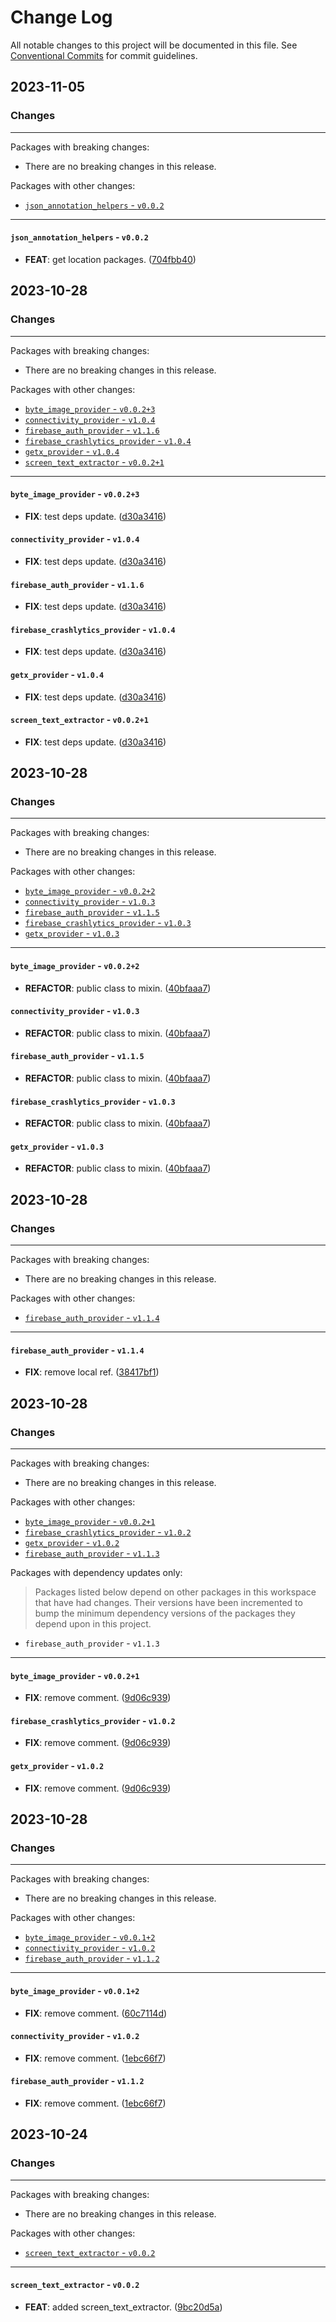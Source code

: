 # Change Log

All notable changes to this project will be documented in this file.
See [Conventional Commits](https://conventionalcommits.org) for commit guidelines.

## 2023-11-05

### Changes

---

Packages with breaking changes:

 - There are no breaking changes in this release.

Packages with other changes:

 - [`json_annotation_helpers` - `v0.0.2`](#json_annotation_helpers---v002)

---

#### `json_annotation_helpers` - `v0.0.2`

 - **FEAT**: get location packages. ([704fbb40](https://github.com/Albertbol/flutter-packages-monorepo/commit/704fbb404b990efcf51f020a25a75b5315c873cc))


## 2023-10-28

### Changes

---

Packages with breaking changes:

 - There are no breaking changes in this release.

Packages with other changes:

 - [`byte_image_provider` - `v0.0.2+3`](#byte_image_provider---v0023)
 - [`connectivity_provider` - `v1.0.4`](#connectivity_provider---v104)
 - [`firebase_auth_provider` - `v1.1.6`](#firebase_auth_provider---v116)
 - [`firebase_crashlytics_provider` - `v1.0.4`](#firebase_crashlytics_provider---v104)
 - [`getx_provider` - `v1.0.4`](#getx_provider---v104)
 - [`screen_text_extractor` - `v0.0.2+1`](#screen_text_extractor---v0021)

---

#### `byte_image_provider` - `v0.0.2+3`

 - **FIX**: test deps update. ([d30a3416](https://github.com/Albertbol/flutter-packages-monorepo/commit/d30a3416774b76d0cda32d09f77852deb72aa2eb))

#### `connectivity_provider` - `v1.0.4`

 - **FIX**: test deps update. ([d30a3416](https://github.com/Albertbol/flutter-packages-monorepo/commit/d30a3416774b76d0cda32d09f77852deb72aa2eb))

#### `firebase_auth_provider` - `v1.1.6`

 - **FIX**: test deps update. ([d30a3416](https://github.com/Albertbol/flutter-packages-monorepo/commit/d30a3416774b76d0cda32d09f77852deb72aa2eb))

#### `firebase_crashlytics_provider` - `v1.0.4`

 - **FIX**: test deps update. ([d30a3416](https://github.com/Albertbol/flutter-packages-monorepo/commit/d30a3416774b76d0cda32d09f77852deb72aa2eb))

#### `getx_provider` - `v1.0.4`

 - **FIX**: test deps update. ([d30a3416](https://github.com/Albertbol/flutter-packages-monorepo/commit/d30a3416774b76d0cda32d09f77852deb72aa2eb))

#### `screen_text_extractor` - `v0.0.2+1`

 - **FIX**: test deps update. ([d30a3416](https://github.com/Albertbol/flutter-packages-monorepo/commit/d30a3416774b76d0cda32d09f77852deb72aa2eb))


## 2023-10-28

### Changes

---

Packages with breaking changes:

 - There are no breaking changes in this release.

Packages with other changes:

 - [`byte_image_provider` - `v0.0.2+2`](#byte_image_provider---v0022)
 - [`connectivity_provider` - `v1.0.3`](#connectivity_provider---v103)
 - [`firebase_auth_provider` - `v1.1.5`](#firebase_auth_provider---v115)
 - [`firebase_crashlytics_provider` - `v1.0.3`](#firebase_crashlytics_provider---v103)
 - [`getx_provider` - `v1.0.3`](#getx_provider---v103)

---

#### `byte_image_provider` - `v0.0.2+2`

 - **REFACTOR**: public class to mixin. ([40bfaaa7](https://github.com/Albertbol/flutter-packages-monorepo/commit/40bfaaa7b59813c1fbb96c8692624244eb3de968))

#### `connectivity_provider` - `v1.0.3`

 - **REFACTOR**: public class to mixin. ([40bfaaa7](https://github.com/Albertbol/flutter-packages-monorepo/commit/40bfaaa7b59813c1fbb96c8692624244eb3de968))

#### `firebase_auth_provider` - `v1.1.5`

 - **REFACTOR**: public class to mixin. ([40bfaaa7](https://github.com/Albertbol/flutter-packages-monorepo/commit/40bfaaa7b59813c1fbb96c8692624244eb3de968))

#### `firebase_crashlytics_provider` - `v1.0.3`

 - **REFACTOR**: public class to mixin. ([40bfaaa7](https://github.com/Albertbol/flutter-packages-monorepo/commit/40bfaaa7b59813c1fbb96c8692624244eb3de968))

#### `getx_provider` - `v1.0.3`

 - **REFACTOR**: public class to mixin. ([40bfaaa7](https://github.com/Albertbol/flutter-packages-monorepo/commit/40bfaaa7b59813c1fbb96c8692624244eb3de968))


## 2023-10-28

### Changes

---

Packages with breaking changes:

 - There are no breaking changes in this release.

Packages with other changes:

 - [`firebase_auth_provider` - `v1.1.4`](#firebase_auth_provider---v114)

---

#### `firebase_auth_provider` - `v1.1.4`

 - **FIX**: remove local ref. ([38417bf1](https://github.com/Albertbol/flutter-packages-monorepo/commit/38417bf11df63cee58f0faacc84dc537eb35b1fc))


## 2023-10-28

### Changes

---

Packages with breaking changes:

 - There are no breaking changes in this release.

Packages with other changes:

 - [`byte_image_provider` - `v0.0.2+1`](#byte_image_provider---v0021)
 - [`firebase_crashlytics_provider` - `v1.0.2`](#firebase_crashlytics_provider---v102)
 - [`getx_provider` - `v1.0.2`](#getx_provider---v102)
 - [`firebase_auth_provider` - `v1.1.3`](#firebase_auth_provider---v113)

Packages with dependency updates only:

> Packages listed below depend on other packages in this workspace that have had changes. Their versions have been incremented to bump the minimum dependency versions of the packages they depend upon in this project.

 - `firebase_auth_provider` - `v1.1.3`

---

#### `byte_image_provider` - `v0.0.2+1`

 - **FIX**: remove comment. ([9d06c939](https://github.com/Albertbol/flutter-packages-monorepo/commit/9d06c939a3667bd7fda9d1ea045aac5a45392e6d))

#### `firebase_crashlytics_provider` - `v1.0.2`

 - **FIX**: remove comment. ([9d06c939](https://github.com/Albertbol/flutter-packages-monorepo/commit/9d06c939a3667bd7fda9d1ea045aac5a45392e6d))

#### `getx_provider` - `v1.0.2`

 - **FIX**: remove comment. ([9d06c939](https://github.com/Albertbol/flutter-packages-monorepo/commit/9d06c939a3667bd7fda9d1ea045aac5a45392e6d))


## 2023-10-28

### Changes

---

Packages with breaking changes:

 - There are no breaking changes in this release.

Packages with other changes:

 - [`byte_image_provider` - `v0.0.1+2`](#byte_image_provider---v0012)
 - [`connectivity_provider` - `v1.0.2`](#connectivity_provider---v102)
 - [`firebase_auth_provider` - `v1.1.2`](#firebase_auth_provider---v112)

---

#### `byte_image_provider` - `v0.0.1+2`

 - **FIX**: remove comment. ([60c7114d](https://github.com/Albertbol/flutter-packages-monorepo/commit/60c7114ddb9394d8a049cba04164b03a195a8795))

#### `connectivity_provider` - `v1.0.2`

 - **FIX**: remove comment. ([1ebc66f7](https://github.com/Albertbol/flutter-packages-monorepo/commit/1ebc66f7d99681a3eee0ab5828eb7171193105c0))

#### `firebase_auth_provider` - `v1.1.2`

 - **FIX**: remove comment. ([1ebc66f7](https://github.com/Albertbol/flutter-packages-monorepo/commit/1ebc66f7d99681a3eee0ab5828eb7171193105c0))


## 2023-10-24

### Changes

---

Packages with breaking changes:

 - There are no breaking changes in this release.

Packages with other changes:

 - [`screen_text_extractor` - `v0.0.2`](#screen_text_extractor---v002)

---

#### `screen_text_extractor` - `v0.0.2`

 - **FEAT**: added screen_text_extractor. ([9bc20d5a](https://github.com/Albertbol/flutter-packages-monorepo/commit/9bc20d5a437b04477d03376d077e50cd1555fc33))

